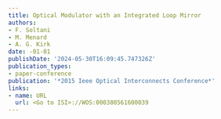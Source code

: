 ```yaml
---
title: Optical Modulator with an Integrated Loop Mirror
authors:
- F. Soltani
- M. Menard
- A. G. Kirk
date: -01-01
publishDate: '2024-05-30T16:09:45.747326Z'
publication_types:
- paper-conference
publication: '*2015 Ieee Optical Interconnects Conference*'
links:
- name: URL
  url: <Go to ISI>://WOS:000380561600039
---
```

